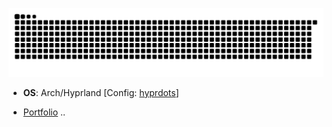 

[![Snake animation](https://raw.githubusercontent.com/ardszsantos/ardszsantos/output/snake.svg)](https://github.com/ardszsantos/ardszsantos)


- **OS**: Arch/Hyprland [Config: [hyprdots](https://github.com/prasanthrangan/hyprdots/)]

- [Portfolio](https://portifolio-senai.vercel.app/)
..
